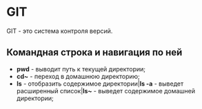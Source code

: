 # GIT
GIT - это система контроля версий. <br>

 ## Командная строка и навигация по ней

 * **pwd** - выводит путь к текущей директории;
 * **cd~** - переход в домашнюю директорию;
 * **ls** - отобразить содержимое директории|**ls -a** - выведет расширенный список|**ls~** - выведет содержимое домашней директории;